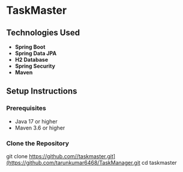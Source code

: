 # TaskMaster
## Technologies Used

- **Spring Boot**
- **Spring Data JPA**
- **H2 Database**
- **Spring Security**
- **Maven**

## Setup Instructions

### Prerequisites

- Java 17 or higher
- Maven 3.6 or higher

### Clone the Repository
git clone https://github.com//taskmaster.git](https://github.com/tarunkumar6468/TaskManager.git
cd taskmaster
